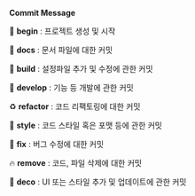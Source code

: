 **Commit Message**

🎉 **begin** : 프로젝트 생성 및 시작

📝 **docs** : 문서 파일에 대한 커밋

🔧 **build** : 설정파일 추가 및 수정에 관한 커밋

🔨 **develop** : 기능 등 개발에 관한 커밋

♻️ **refactor** : 코드 리팩토링에 대한 커밋

🎨 **style** : 코드 스타일 혹은 포맷 등에 관한 커밋

🐛 **fix** : 버그 수정에 대한 커밋

🔥 **remove** : 코드, 파일 삭제에 대한 커밋

💄 **deco** : UI 또는 스타일 추가 및 업데이트에 관한 커밋
